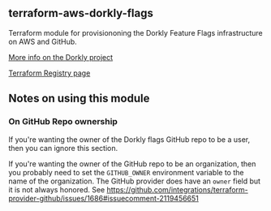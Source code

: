 ## terraform-aws-dorkly-flags
Terraform module for provisiononing the Dorkly Feature Flags infrastructure on AWS and GitHub.

[More info on the Dorkly project](https://github.com/dorklyorg/dorkly/wiki)

[Terraform Registry page](https://registry.terraform.io/modules/dorklyorg/dorkly-flags/aws/latest)

## Notes on using this module
### On GitHub Repo ownership
If you're wanting the owner of the Dorkly flags GitHub repo to be a user, then you can ignore this section.

If you're wanting the owner of the GitHub repo to be an organization, then you probably need to set the `GITHUB_OWNER` environment variable to the name of the organization.
The GitHub provider does have an `owner` field but it is not always honored. See https://github.com/integrations/terraform-provider-github/issues/1686#issuecomment-2119456651